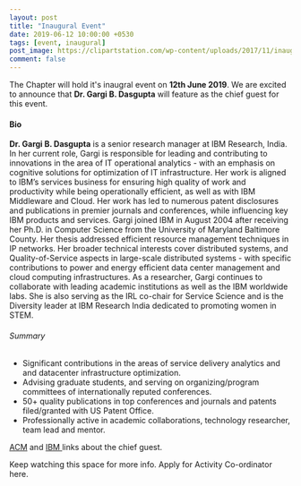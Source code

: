 ```yaml
---
layout: post
title: "Inaugural Event"
date: 2019-06-12 10:00:00 +0530
tags: [event, inaugural]
post_image: https://clipartstation.com/wp-content/uploads/2017/11/inauguration-ribbon-clipart-13-1.jpg
comment: false
---
```


<p>The Chapter will hold it's inaugral event on <b>12th June 2019</b>. We are excited to announce that <b>Dr. Gargi B. Dasgupta</b> will feature as the chief guest for this event. </p>

<h4 class="heading-4">Bio</h4>

<p><b>Dr. Gargi B. Dasgupta</b> is a senior research manager at IBM Research, India. In her current role, Gargi is responsible for leading and contributing to innovations in the area of IT operational analytics - with an emphasis on cognitive solutions for optimization of IT infrastructure. Her work is aligned to IBM’s services business for ensuring high quality of work and productivity while being operationally efficient, as well as with IBM Middleware and Cloud. Her work has led to numerous patent disclosures and publications in premier journals and conferences, while influencing key IBM products and services. Gargi joined IBM in August 2004 after receiving her Ph.D. in Computer Science from the University of Maryland Baltimore County. Her thesis addressed efficient resource management techniques in IP networks. Her broader technical interests cover distributed systems, and Quality-of-Service aspects in large-scale distributed systems - with specific contributions to power and energy efficient data center management and cloud computing infrastructures. As a researcher, Gargi continues to collaborate with leading academic institutions as well as the IBM worldwide labs. She is also serving as the IRL co-chair for Service Science and is the Diversity leader at IBM Research India dedicated to promoting women in STEM.</p>

<h6>Summary</h6>

<ul class="blog-list list-inline">
    <li>Significant contributions in the areas of service delivery analytics and and datacenter  infrastructure optimization. </li>
    <li>Advising graduate students, and serving on organizing/program committees of internationally reputed conferences. </li>
    <li>50+ quality publications in top conferences and journals and patents filed/granted with US Patent Office. </li>
    <li>Professionally active in academic collaborations, technology researcher, team lead and mentor. </li>
</ul>

<p> 
<a href="https://speakers.acm.org/speakers/dasgupta_7743">ACM</a> and <a href="https://researcher.watson.ibm.com/researcher/view.php?person=in-GaargiDasgupta">IBM </a> links about the chief guest.
</p>

<p>
Keep watching this space for more info. Apply for Activity Co-ordinator here.
</p>     



